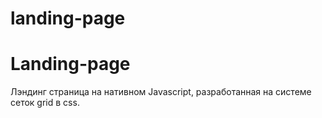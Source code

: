 # landing-page

# Landing-page

Лэндинг страница на нативном Javascript, разработанная на системе сеток grid в css.
